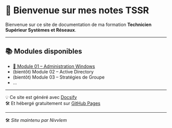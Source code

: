 # 👋 Bienvenue sur mes notes TSSR

Bienvenue sur ce site de documentation de ma formation **Technicien Supérieur Systèmes et Réseaux**.

---

## 📚 Modules disponibles

- [🧱 Module 01 – Administration Windows](090%20-%20Services%20réseau%20en%20environnement%20Microsoft/01%20-%20Administration%20Windows/Administration%20Windows.md)
- (bientôt) Module 02 – Active Directory
- (bientôt) Module 03 – Stratégies de Groupe
- ...

---

💡 Ce site est généré avec [Docsify](https://docsify.js.org)  
🛠️ Et hébergé gratuitement sur [GitHub Pages](https://pages.github.com)

---

🛠️ *Site maintenu par Nivvlem*
